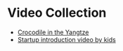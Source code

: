 Video Collection
=================

- [Crocodile in the Yangtze](http://vodcdn.video.taobao.com/player/ugc/tb_ugc_pieces_core_player_loader.swf?version=1.0.20130926&vid=10523609&uid=1067522205&p=1&t=1&rid=http%3A%2F%2Fwww.weibo.com%2Ffav%3Fleftnav%3D1%26wvr%3D5&random=6666)
- [Startup introduction video by kids](http://mimobaby.com/story/)

